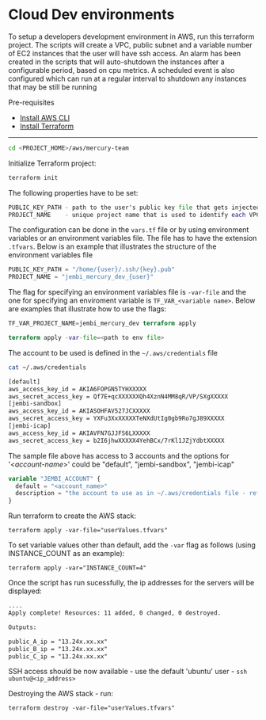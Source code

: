 # Cloud Dev environments

To setup a developers development environment in AWS, run this terraform project. The scripts will create a VPC, public
subnet and a variable number of EC2 instances that the user will have ssh access.
An alarm has been created in the scripts that will auto-shutdown the instances after a configurable period, based on
cpu metrics.
A scheduled event is also configured which can run at a regular interval to shutdown any instances that may be
still be running

Pre-requisites

- [Install AWS CLI](https://docs.aws.amazon.com/cli/latest/userguide/getting-started-install.html)
- [Install Terraform](https://learn.hashicorp.com/tutorials/terraform/install-cli)

---

```sh
cd <PROJECT_HOME>/aws/mercury-team
```

Initialize Terraform project:

```sh
terraform init
```

The following properties have to be set:

```tf
PUBLIC_KEY_PATH - path to the user's public key file that gets injected into the servers created
PROJECT_NAME    - unique project name that is used to identify each VPC and its resources
```

The configuration can be done in the `vars.tf` file or by using environment variables or an environment variables file. The file has to have the extension `.tfvars`.
Below is an example that illustrates the structure of the environment variables file

```tf
PUBLIC_KEY_PATH = "/home/{user}/.ssh/{key}.pub"
PROJECT_NAME = "jembi_mercury_dev_{user}"
```

The flag for specifying an environment variables file is `-var-file` and the one for specifying an enviroment variable is `TF_VAR_<variable name>`. Below are examples that illustrate how to use the flags:

```tf
TF_VAR_PROJECT_NAME=jembi_mercury_dev terraform apply

terraform apply -var-file=<path to env file>
```

The account to be used is defined in the `~/.aws/credentials` file

```sh
cat ~/.aws/credentials
```

```txt
[default]
aws_access_key_id = AKIA6FOPGN5TYHXXXXX
aws_secret_access_key = Qf7E+qcXXXXXXQh4XznN4MM8qR/VP/SXgXXXXX
[jembi-sandbox]
aws_access_key_id = AKIASOHFAV527JCXXXXX
aws_secret_access_key = YXFu3XxXXXXXTeNXdUtIg0gb9Ro7gJ89XXXXX
[jembi-icap]
aws_access_key_id = AKIAVFN7GJJFS6LXXXXX
aws_secret_access_key = b2I6jhwXXXXX4YehBCx/7rKl1JZjYdbtXXXXX
```

The sample file above has access to 3 accounts and the options for '<_account-name_>' could be "default",
"jembi-sandbox",
"jembi-icap"

```tf
variable "JEMBI_ACCOUNT" {
  default = "<account_name>"
  description = "the account to use as in ~/.aws/credentials file - referenced in providers.tf"
}
```

Run terraform to create the AWS stack:

```sg
terraform apply -var-file="userValues.tfvars"
```

To set variable values other than default, add the `-var` flag as follows (using INSTANCE_COUNT as an example):

```sg
terraform apply -var="INSTANCE_COUNT=4"
```

Once the script has run sucessfully, the ip addresses for the servers will be displayed:

```txt
....
Apply complete! Resources: 11 added, 0 changed, 0 destroyed.

Outputs:

public_A_ip = "13.24x.xx.xx"
public_B_ip = "13.24x.xx.xx"
public_C_ip = "13.24x.xx.xx"
```

SSH access should be now available - use the default 'ubuntu' user -
`ssh ubuntu@<ip_address>`

Destroying the AWS stack - run:

```sg
terraform destroy -var-file="userValues.tfvars"
```
